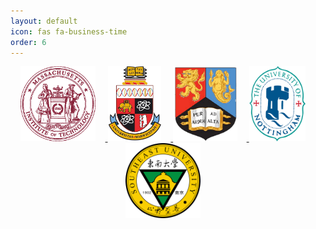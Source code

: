 ```yaml
---
layout: default
icon: fas fa-business-time
order: 6
---
```



<div style="text-align: center; width: 100%;">
<a href="/posts/03242024">
    <img src="/images/mit.webp" alt="MIT" style="width: auto; height: 120px; margin-right: 3%;" />
</a>
<a href="/posts/03182024">
    <img src="/images/UoW34.png" alt="MIT" style="width: auto; height: 120px; margin-right: 3%;" />
</a>
<a href="/posts/03112024">
    <img src="/images/UoB.png" alt="MIT" style="width: auto; height: 120px; margin-right: 3%;" />
</a>
<a href="/posts/03042024">
    <img src="/images/UoN.png" alt="MIT" style="width: auto; height: 120px; margin-right: 3%;" />
</a>
<a href="/posts/02262024">
    <img src="/images/SEU.png" alt="MIT" style="width: auto; height: 120px; margin-right: 3%;" />
</a>
</div>


